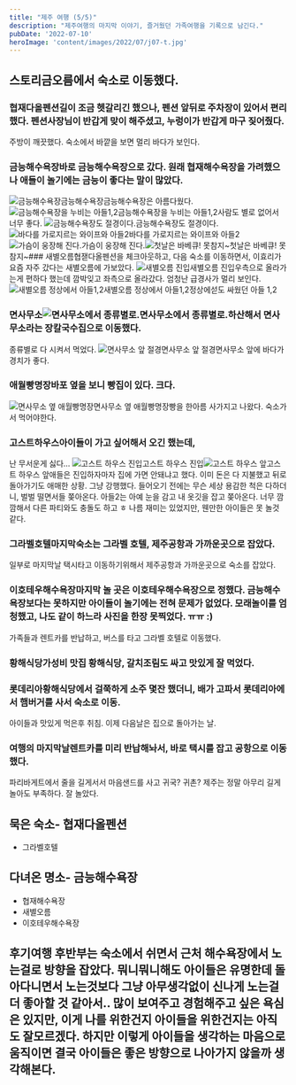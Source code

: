```yaml
---
title: "제주 여행 (5/5)"
description: "제주여행의 마지막 이야기, 즐거웠던 가족여행을 기록으로 남긴다."
pubDate: '2022-07-10'
heroImage: 'content/images/2022/07/j07-t.jpg'
---
```


## 스토리금오름에서 숙소로 이동했다.
### 협재다올펜션길이 조금 헷갈리긴 했으나, 펜션 앞뒤로 주차장이 있어서 편리했다. 펜션사장님이 반갑게 맞이 해주셨고, 누렁이가 반갑게 마구 짖어줬다.
주방이 깨끗했다.
숙소에서 바깥을 보면 멀리 바다가 보인다.
### 금능해수욕장바로 금능해수욕장으로 갔다. 원래 협재해수욕장을 가려했으나 애들이 놀기에는 금능이 좋다는 말이 많았다.
![금능해수욕장](content/images/2022/07/j03.jpeg)금능해수욕장금능해수욕장은 아름다웠다.
![금능해수욕장을 누비는 아들1,2](content/images/2022/07/j04.jpeg)금능해수욕장을 누비는 아들1,2사람도 별로 없어서 너무 좋다.
![금능해수욕장도 절경이다.](content/images/2022/07/j05.jpeg)금능해수욕장도 절경이다.![바다를 가로지르는 와이프와 아들2](content/images/2022/07/j06.jpeg)바다를 가로지르는 와이프와 아들2![가슴이 웅장해 진다.](content/images/2022/07/j07.jpeg)가슴이 웅장해 진다.![첫날은 바베큐! 못참지~](content/images/2022/07/j08.jpeg)첫날은 바베큐! 못참지~### 새별오름협잳다올펜션을 체크아웃하고, 다음 숙소를 이동하면서,
이효리가 요즘 자주 갔다는 새별오름에 가보았다.
![새별오름 진입](content/images/2022/07/j09.jpeg)새별오름 진입우측으로 올라가는게 편하다 했는데 깜박잊고 좌측으로 올라갔다.
엄청난 급경사가 멀리 보인다.
![새별오름 정상에서 아들1,2](content/images/2022/07/j10.jpeg)새별오름 정상에서 아들1,2정상에섣도 싸웠던 아들 1,2
### 면사무소![면사무소에서 종류별로.](content/images/2022/07/j11.jpeg)면사무소에서 종류별로.하산해서 면사무소라는 장칼국수집으로 이동했다.
종류별로 다 시켜서 먹었다.
![면사무소 앞 절경](content/images/2022/07/j12.jpeg)면사무소 앞 절경면사무소 앞에 바다가 경치가 좋다.
### 애월빵명장바포 옆을 보니 빵집이 있다. 크다.
![면사무소 옆 애월빵명장](content/images/2022/07/j13.jpeg)면사무소 옆 애월빵명장빵을 한아름 사가지고 나왔다. 숙소가서 먹어야한다.
### 고스트하우스아이들이 가고 싶어해서 오긴 했는데,
난 무서운게 싫다…
![고스트 하우스 진입](content/images/2022/07/j14.jpeg)고스트 하우스 진입![고스트 하우스 앞](content/images/2022/07/j15.jpeg)고스트 하우스 앞애들은 진입하자마자 집에 가면 안돼냐고 했다. 이미 돈은 다 지불했고 뒤로 돌아가기도 애매한 상황.
그냥 강행했다.
들어오기 전에는 무슨 세상 용감한 척은 다하더니, 벌벌 떨면서들 쫒아온다. 아들2는 아예 눈을 감고 내 옷깃을 잡고 쫒아온다.
너무 깜깜해서 다른 파티와도 충돌도 하고 ㅎ
나름 재미는 있었지만, 웬만한 아이들은 못 놀것 같다.
### 그라벨호텔마지막숙소는 그라벨 호텔, 제주공항과 가까운곳으로 잡았다.
일부로 마지막날 택시타고 이동하기위해서 제주공항과 가까운곳으로 숙소를 잡았다.
### 이호테우해수욕장마지막 놀 곳은 이호테우해수욕장으로 정했다. 금능해수욕장보다는 못하지만 아이들이 놀기에는 전혀 문제가 없었다. 모래놀이를 엄청했고, 나도 같이 하느라 사진을 한장 못찍었다. ㅠㅠ :)
가족들과 렌트카를 반납하고, 버스를 타고 그라벨 호텔로 이동했다.
### 황해식당가성비 맛집 황해식당, 갈치조림도 싸고 맛있게 잘 먹었다.
### 롯데리아황해식당에서 걸쭉하게 소주 몇잔 했더니, 배가 고파서 롯데리아에서 햄버거를 사서 숙소로 이동.
아이들과 맛있게 먹은후 취침.
이제 다음날은 집으로 돌아가는 날.
### 여행의 마지막날렌트카를 미리 반납해놔서, 바로 택시를 잡고 공항으로 이동했다.
파리바게트에서 줄을 길게서서 마음샌드를 사고 귀국? 귀촌?
제주는 정말 아무리 길게 놀아도 부족하다. 잘 놀았다.
## 묵은 숙소- 협재다올펜션
- 그라벨호텔
## 다녀온 명소- 금능해수욕장
- 협재해수욕장
- 새별오름
- 이호테우해수욕장
## 후기여행 후반부는 숙소에서 쉬면서 근처 해수욕장에서 노는걸로 방향을 잡았다. 뭐니뭐니해도 아이들은 유명한데 돌아다니면서 노는것보다 그냥 아무생각없이 신나게 노는걸 더 좋아할 것 같아서.. 많이 보여주고 경험해주고 싶은 욕심은 있지만, 이게 나를 위한건지 아이들을 위한건지는 아직도 잘모르겠다. 하지만 이렇게 아이들을 생각하는 마음으로 움직이면 결국 아이들은 좋은 방향으로 나아가지 않을까 생각해본다.